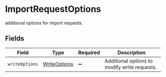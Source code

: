 # ImportRequestOptions

additional options for import requests.


## Fields

| Field                                               | Type                                                | Required                                            | Description                                         |
| --------------------------------------------------- | --------------------------------------------------- | --------------------------------------------------- | --------------------------------------------------- |
| `writeOptions`                                      | [WriteOptions](../../models/shared/writeoptions.md) | :heavy_minus_sign:                                  | Additional options to modify write requests.        |